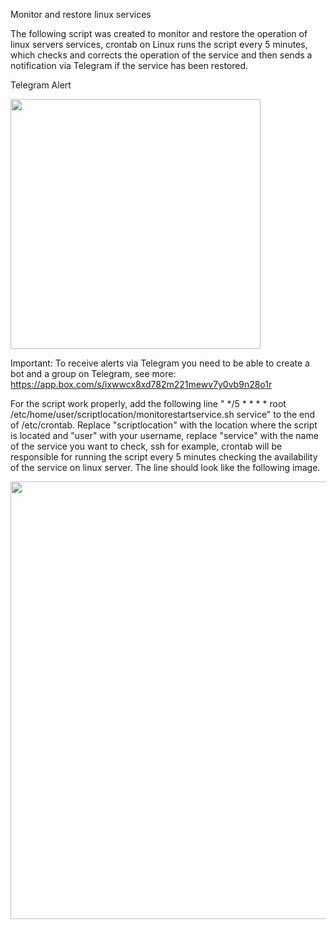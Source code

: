 Monitor and restore linux services

The following script was created to monitor and restore the operation of linux servers services, crontab on Linux runs the script every 5 minutes, which checks and corrects the operation of the service and then sends a notification via Telegram if the service has been restored.<br />

Telegram Alert
<div align="left">
<img src="https://private-user-images.githubusercontent.com/174636552/413313077-255e8856-8474-4761-9460-a3969738d112.jpg?jwt=eyJhbGciOiJIUzI1NiIsInR5cCI6IkpXVCJ9.eyJpc3MiOiJnaXRodWIuY29tIiwiYXVkIjoicmF3LmdpdGh1YnVzZXJjb250ZW50LmNvbSIsImtleSI6ImtleTUiLCJleHAiOjE3Mzk1MzY3MTEsIm5iZiI6MTczOTUzNjQxMSwicGF0aCI6Ii8xNzQ2MzY1NTIvNDEzMzEzMDc3LTI1NWU4ODU2LTg0NzQtNDc2MS05NDYwLWEzOTY5NzM4ZDExMi5qcGc_WC1BbXotQWxnb3JpdGhtPUFXUzQtSE1BQy1TSEEyNTYmWC1BbXotQ3JlZGVudGlhbD1BS0lBVkNPRFlMU0E1M1BRSzRaQSUyRjIwMjUwMjE0JTJGdXMtZWFzdC0xJTJGczMlMkZhd3M0X3JlcXVlc3QmWC1BbXotRGF0ZT0yMDI1MDIxNFQxMjMzMzFaJlgtQW16LUV4cGlyZXM9MzAwJlgtQW16LVNpZ25hdHVyZT0zMWRlNTJkNjJmZWZiNjAxMzczY2Y0Y2U3YzM2ZWZlOGJiNThlNzlhZjUwNjM2MWFkZjNkNDA3MDRiZTMyMWUxJlgtQW16LVNpZ25lZEhlYWRlcnM9aG9zdCJ9.Ppw4FmnnXge2MJshO6XQEYF0QImovg3nYjd4xbqC3yk"width="400px" />
</div>

Important:
To receive alerts via Telegram you need to be able to create a bot and a group on Telegram, see more:
https://app.box.com/s/ixwwcx8xd782m221mewv7y0vb9n28o1r

For the script work properly, add the following line " */5 * * * * root /etc/home/user/scriptlocation/monitorestartservice.sh service" to the end of /etc/crontab. Replace "scriptlocation" with the location where the script is located and "user" with your username, replace "service" with the name of the service you want to check, ssh for example, crontab will be responsible for running the script every 5 minutes checking the availability of the service on linux server. The line should look like the following image.

<div align="left">
<img src="https://private-user-images.githubusercontent.com/174636552/413313028-39120922-68b0-452b-9f3c-1fe7a0180dc0.png?jwt=eyJhbGciOiJIUzI1NiIsInR5cCI6IkpXVCJ9.eyJpc3MiOiJnaXRodWIuY29tIiwiYXVkIjoicmF3LmdpdGh1YnVzZXJjb250ZW50LmNvbSIsImtleSI6ImtleTUiLCJleHAiOjE3Mzk1MzY3MTEsIm5iZiI6MTczOTUzNjQxMSwicGF0aCI6Ii8xNzQ2MzY1NTIvNDEzMzEzMDI4LTM5MTIwOTIyLTY4YjAtNDUyYi05ZjNjLTFmZTdhMDE4MGRjMC5wbmc_WC1BbXotQWxnb3JpdGhtPUFXUzQtSE1BQy1TSEEyNTYmWC1BbXotQ3JlZGVudGlhbD1BS0lBVkNPRFlMU0E1M1BRSzRaQSUyRjIwMjUwMjE0JTJGdXMtZWFzdC0xJTJGczMlMkZhd3M0X3JlcXVlc3QmWC1BbXotRGF0ZT0yMDI1MDIxNFQxMjMzMzFaJlgtQW16LUV4cGlyZXM9MzAwJlgtQW16LVNpZ25hdHVyZT0yMTNhNGVhY2QxMjkyZDFhZDczMTFhM2FiYjdlNGZiMGQwYTkyNjI0ZjZlZDk3ZjRlM2YwZjI2ZjdhZDdmODE0JlgtQW16LVNpZ25lZEhlYWRlcnM9aG9zdCJ9.Y5onGUo_kCfMlKCviOgPOSmEy3U3kRWalXgBR7Rc7TY"width="700" />
</div>
